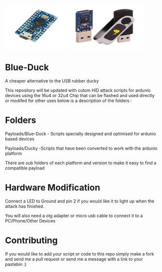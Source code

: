 <img src="https://raw.githubusercontent.com/DarrenRainey/Blue-Duck/master/micro.png" width="200" height="150"> <img src="https://raw.githubusercontent.com/DarrenRainey/Blue-Duck/master/rubber_ducky_380x%402x.jpg"  width="250" height="150">

# Blue-Duck

A cheaper alternative to the USB rubber ducky

This repository will be updated with cutom HID attack scripts for ardunio devices using the 16u4 or 32u4 Chip that can be flashed and used directly or modifed for other uses below is a description of the folders :

# Folders
Payloads/Blue-Duck - Scripts specially designed and optimised for ardunio based devices

Payloads/Ducky -Scripts that have been converted to work with the ardunio platform

There are sub folders of each platform and version to make it easy to find a compatible payload

# Hardware Modification
Connect a LED to  Ground and pin 2 if you would like it to light up when the attack has finished.

You will also need a otg adapter or micro usb cable to connect it to a PC/Phone/Other Devices

# Contributing
If you would like to add your script or code to this repo simply make a fork and send me a pull request or send me a message with a link to your pastebin :)
